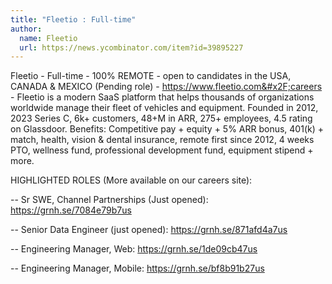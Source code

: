```yaml
---
title: "Fleetio : Full-time"
author:
  name: Fleetio
  url: https://news.ycombinator.com/item?id=39895227
---
```

Fleetio - Full-time - 100% REMOTE - open to candidates in the USA, CANADA &amp; MEXICO (Pending role) - <a href="https:&#x2F;&#x2F;www.fleetio.com&#x2F;careers" rel="nofollow">https:&#x2F;&#x2F;www.fleetio.com&#x2F;careers</a> - Fleetio is a modern SaaS platform that helps thousands of organizations worldwide manage their fleet of vehicles and equipment. Founded in 2012, 2023 Series C, 6k+ customers, 48+M in ARR, 275+ employees, 4.5 rating on Glassdoor. Benefits: Competitive pay + equity + 5% ARR bonus, 401(k) + match, health, vision &amp; dental insurance, remote first since 2012, 4 weeks PTO, wellness fund, professional development fund, equipment stipend + more.

HIGHLIGHTED ROLES (More available on our careers site):

-- Sr SWE, Channel Partnerships (Just opened): <a href="https:&#x2F;&#x2F;grnh.se&#x2F;7084e79b7us" rel="nofollow">https:&#x2F;&#x2F;grnh.se&#x2F;7084e79b7us</a>

-- Senior Data Engineer (just opened): <a href="https:&#x2F;&#x2F;grnh.se&#x2F;871afd4a7us" rel="nofollow">https:&#x2F;&#x2F;grnh.se&#x2F;871afd4a7us</a>

-- Engineering Manager, Web: <a href="https:&#x2F;&#x2F;grnh.se&#x2F;1de09cb47us" rel="nofollow">https:&#x2F;&#x2F;grnh.se&#x2F;1de09cb47us</a>

-- Engineering Manager, Mobile: <a href="https:&#x2F;&#x2F;grnh.se&#x2F;bf8b91b27us" rel="nofollow">https:&#x2F;&#x2F;grnh.se&#x2F;bf8b91b27us</a>
